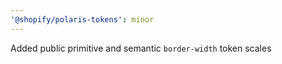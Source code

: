 ```yaml
---
'@shopify/polaris-tokens': minor
---
```


Added public primitive and semantic `border-width` token scales

